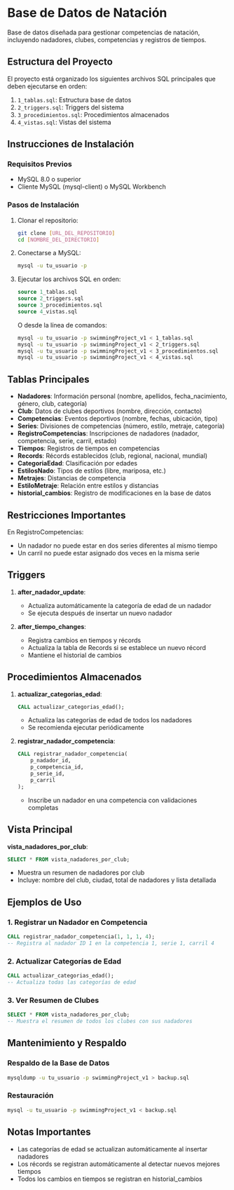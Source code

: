 # Base de Datos de Natación

Base de datos diseñada para gestionar competencias de natación, incluyendo nadadores, clubes, competencias y registros de tiempos.

## Estructura del Proyecto

El proyecto está organizado los siguientes archivos SQL principales que deben ejecutarse en orden:

1. `1_tablas.sql`: Estructura base de datos
2. `2_triggers.sql`: Triggers del sistema
3. `3_procedimientos.sql`: Procedimientos almacenados
4. `4_vistas.sql`: Vistas del sistema

## Instrucciones de Instalación

### Requisitos Previos
- MySQL 8.0 o superior
- Cliente MySQL (mysql-client) o MySQL Workbench

### Pasos de Instalación

1. Clonar el repositorio:
   ```bash
   git clone [URL_DEL_REPOSITORIO]
   cd [NOMBRE_DEL_DIRECTORIO]
   ```

2. Conectarse a MySQL:
   ```bash
   mysql -u tu_usuario -p
   ```

3. Ejecutar los archivos SQL en orden:
   ```sql
   source 1_tablas.sql
   source 2_triggers.sql
   source 3_procedimientos.sql
   source 4_vistas.sql
   ```

   O desde la línea de comandos:
   ```bash
   mysql -u tu_usuario -p swimmingProject_v1 < 1_tablas.sql
   mysql -u tu_usuario -p swimmingProject_v1 < 2_triggers.sql
   mysql -u tu_usuario -p swimmingProject_v1 < 3_procedimientos.sql
   mysql -u tu_usuario -p swimmingProject_v1 < 4_vistas.sql
   ```

## Tablas Principales

- **Nadadores**: Información personal (nombre, apellidos, fecha_nacimiento, género, club, categoría)
- **Club**: Datos de clubes deportivos (nombre, dirección, contacto)
- **Competencias**: Eventos deportivos (nombre, fechas, ubicación, tipo)
- **Series**: Divisiones de competencias (número, estilo, metraje, categoría)
- **RegistroCompetencias**: Inscripciones de nadadores (nadador, competencia, serie, carril, estado)
- **Tiempos**: Registros de tiempos en competencias
- **Records**: Récords establecidos (club, regional, nacional, mundial)
- **CategoriaEdad**: Clasificación por edades
- **EstilosNado**: Tipos de estilos (libre, mariposa, etc.)
- **Metrajes**: Distancias de competencia
- **EstiloMetraje**: Relación entre estilos y distancias
- **historial_cambios**: Registro de modificaciones en la base de datos

## Restricciones Importantes

En RegistroCompetencias:
- Un nadador no puede estar en dos series diferentes al mismo tiempo
- Un carril no puede estar asignado dos veces en la misma serie

## Triggers

1. **after_nadador_update**: 
   - Actualiza automáticamente la categoría de edad de un nadador
   - Se ejecuta después de insertar un nuevo nadador

2. **after_tiempo_changes**:
   - Registra cambios en tiempos y récords
   - Actualiza la tabla de Records si se establece un nuevo récord
   - Mantiene el historial de cambios

## Procedimientos Almacenados

1. **actualizar_categorias_edad**:
   ```sql
   CALL actualizar_categorias_edad();
   ```
   - Actualiza las categorías de edad de todos los nadadores
   - Se recomienda ejecutar periódicamente

2. **registrar_nadador_competencia**:
   ```sql
   CALL registrar_nadador_competencia(
       p_nadador_id,
       p_competencia_id,
       p_serie_id,
       p_carril
   );
   ```
   - Inscribe un nadador en una competencia con validaciones completas

## Vista Principal

**vista_nadadores_por_club**:
```sql
SELECT * FROM vista_nadadores_por_club;
```
- Muestra un resumen de nadadores por club
- Incluye: nombre del club, ciudad, total de nadadores y lista detallada

## Ejemplos de Uso

### 1. Registrar un Nadador en Competencia
```sql
CALL registrar_nadador_competencia(1, 1, 1, 4);
-- Registra al nadador ID 1 en la competencia 1, serie 1, carril 4
```

### 2. Actualizar Categorías de Edad
```sql
CALL actualizar_categorias_edad();
-- Actualiza todas las categorías de edad
```

### 3. Ver Resumen de Clubes
```sql
SELECT * FROM vista_nadadores_por_club;
-- Muestra el resumen de todos los clubes con sus nadadores
```

## Mantenimiento y Respaldo

### Respaldo de la Base de Datos
```bash
mysqldump -u tu_usuario -p swimmingProject_v1 > backup.sql
```

### Restauración
```bash
mysql -u tu_usuario -p swimmingProject_v1 < backup.sql
```

## Notas Importantes

- Las categorías de edad se actualizan automáticamente al insertar nadadores
- Los récords se registran automáticamente al detectar nuevos mejores tiempos
- Todos los cambios en tiempos se registran en historial_cambios



